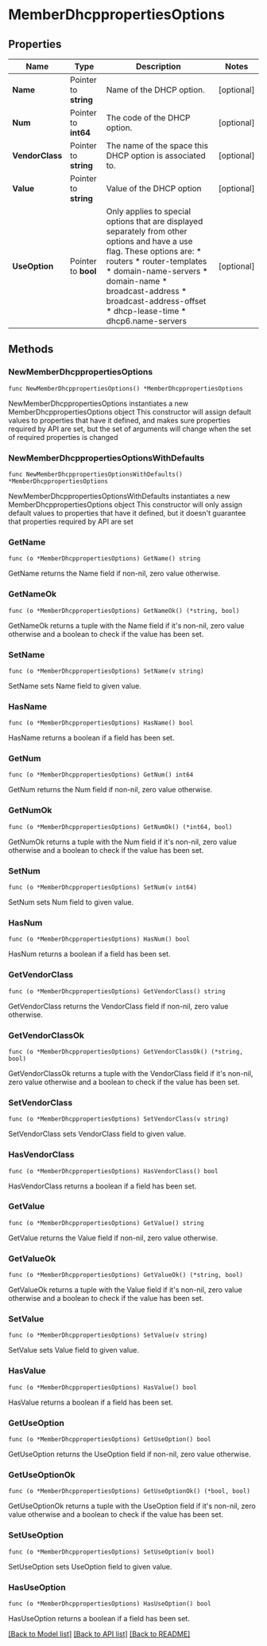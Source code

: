 # MemberDhcppropertiesOptions

## Properties

Name | Type | Description | Notes
------------ | ------------- | ------------- | -------------
**Name** | Pointer to **string** | Name of the DHCP option. | [optional] 
**Num** | Pointer to **int64** | The code of the DHCP option. | [optional] 
**VendorClass** | Pointer to **string** | The name of the space this DHCP option is associated to. | [optional] 
**Value** | Pointer to **string** | Value of the DHCP option | [optional] 
**UseOption** | Pointer to **bool** | Only applies to special options that are displayed separately from other options and have a use flag. These options are: * routers * router-templates * domain-name-servers * domain-name * broadcast-address * broadcast-address-offset * dhcp-lease-time * dhcp6.name-servers | [optional] 

## Methods

### NewMemberDhcppropertiesOptions

`func NewMemberDhcppropertiesOptions() *MemberDhcppropertiesOptions`

NewMemberDhcppropertiesOptions instantiates a new MemberDhcppropertiesOptions object
This constructor will assign default values to properties that have it defined,
and makes sure properties required by API are set, but the set of arguments
will change when the set of required properties is changed

### NewMemberDhcppropertiesOptionsWithDefaults

`func NewMemberDhcppropertiesOptionsWithDefaults() *MemberDhcppropertiesOptions`

NewMemberDhcppropertiesOptionsWithDefaults instantiates a new MemberDhcppropertiesOptions object
This constructor will only assign default values to properties that have it defined,
but it doesn't guarantee that properties required by API are set

### GetName

`func (o *MemberDhcppropertiesOptions) GetName() string`

GetName returns the Name field if non-nil, zero value otherwise.

### GetNameOk

`func (o *MemberDhcppropertiesOptions) GetNameOk() (*string, bool)`

GetNameOk returns a tuple with the Name field if it's non-nil, zero value otherwise
and a boolean to check if the value has been set.

### SetName

`func (o *MemberDhcppropertiesOptions) SetName(v string)`

SetName sets Name field to given value.

### HasName

`func (o *MemberDhcppropertiesOptions) HasName() bool`

HasName returns a boolean if a field has been set.

### GetNum

`func (o *MemberDhcppropertiesOptions) GetNum() int64`

GetNum returns the Num field if non-nil, zero value otherwise.

### GetNumOk

`func (o *MemberDhcppropertiesOptions) GetNumOk() (*int64, bool)`

GetNumOk returns a tuple with the Num field if it's non-nil, zero value otherwise
and a boolean to check if the value has been set.

### SetNum

`func (o *MemberDhcppropertiesOptions) SetNum(v int64)`

SetNum sets Num field to given value.

### HasNum

`func (o *MemberDhcppropertiesOptions) HasNum() bool`

HasNum returns a boolean if a field has been set.

### GetVendorClass

`func (o *MemberDhcppropertiesOptions) GetVendorClass() string`

GetVendorClass returns the VendorClass field if non-nil, zero value otherwise.

### GetVendorClassOk

`func (o *MemberDhcppropertiesOptions) GetVendorClassOk() (*string, bool)`

GetVendorClassOk returns a tuple with the VendorClass field if it's non-nil, zero value otherwise
and a boolean to check if the value has been set.

### SetVendorClass

`func (o *MemberDhcppropertiesOptions) SetVendorClass(v string)`

SetVendorClass sets VendorClass field to given value.

### HasVendorClass

`func (o *MemberDhcppropertiesOptions) HasVendorClass() bool`

HasVendorClass returns a boolean if a field has been set.

### GetValue

`func (o *MemberDhcppropertiesOptions) GetValue() string`

GetValue returns the Value field if non-nil, zero value otherwise.

### GetValueOk

`func (o *MemberDhcppropertiesOptions) GetValueOk() (*string, bool)`

GetValueOk returns a tuple with the Value field if it's non-nil, zero value otherwise
and a boolean to check if the value has been set.

### SetValue

`func (o *MemberDhcppropertiesOptions) SetValue(v string)`

SetValue sets Value field to given value.

### HasValue

`func (o *MemberDhcppropertiesOptions) HasValue() bool`

HasValue returns a boolean if a field has been set.

### GetUseOption

`func (o *MemberDhcppropertiesOptions) GetUseOption() bool`

GetUseOption returns the UseOption field if non-nil, zero value otherwise.

### GetUseOptionOk

`func (o *MemberDhcppropertiesOptions) GetUseOptionOk() (*bool, bool)`

GetUseOptionOk returns a tuple with the UseOption field if it's non-nil, zero value otherwise
and a boolean to check if the value has been set.

### SetUseOption

`func (o *MemberDhcppropertiesOptions) SetUseOption(v bool)`

SetUseOption sets UseOption field to given value.

### HasUseOption

`func (o *MemberDhcppropertiesOptions) HasUseOption() bool`

HasUseOption returns a boolean if a field has been set.


[[Back to Model list]](../README.md#documentation-for-models) [[Back to API list]](../README.md#documentation-for-api-endpoints) [[Back to README]](../README.md)


